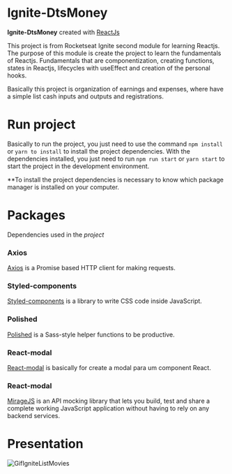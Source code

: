 # Ignite-DtsMoney
**Ignite-DtsMoney** created with <a href='https://pt-br.reactjs.org/' target="_blank">ReactJs</a>

This project is from Rocketseat Ignite second module for learning Reactjs. The purpose of this module is create the project to learn the fundamentals of Reactjs. Fundamentals that are componentization, creating functions, states in Reactjs, lifecycles with useEffect and creation of the personal hooks.

Basically this project is organization of earnings and expenses, where have a simple list cash inputs and outputs and registrations.

# Run project

Basically to run the project, you just need to use the command `npm install` or `yarn to install` to install the project dependencies.
With the dependencies installed, you just need to run `npm run start` or `yarn start` to start the project in the development environment.

**To install the project dependencies is necessary to know which package manager is installed on your computer.

# Packages
Dependencies used in the _project_

### Axios
[Axios](https://www.npmjs.com/package/axios) is a Promise based HTTP client for making requests.

### Styled-components
[Styled-components](https://styled-components.com/) is a library to write CSS code inside JavaScript.

### Polished
[Polished](https://www.npmjs.com/package/polished) is a Sass-style helper functions to be productive.

### React-modal
[React-modal](https://www.npmjs.com/package/react-modal) is basically for create a modal para um component React.

### React-modal
[MirageJS](https://miragejs.com/) is an API mocking library that lets you build, test and share a complete working JavaScript application without having to rely on any backend services.

# Presentation

![GifIgniteListMovies](https://user-images.githubusercontent.com/80539719/188327013-71aa1f8c-3f5b-47c1-a72c-f4a2e251b160.gif)
